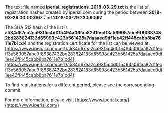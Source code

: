 The text file named **iperial_registrations_2018_03_29.txt** is the list of registration hashes created by iperial.com during the period between **2018-03-29 00:00:00Z** and **2018-03-29 23:59:59Z**.

The SHA 512 hash of the list is **a584d67ea2ca93f5c4d015494a06faa82d1fecff3a569057abe9f86387432bd283624133d65993c423b561425a7daaaed9df1ee42ff445cabb8ba7611e7b1cd4** and the registration certificate for the list can be viewed at [https://www.iperial.com/cert/a584d67ea2ca93f5c4d015494a06faa82d1fecff3a569057abe9f86387432bd283624133d65993c423b561425a7daaaed9df1ee42ff445cabb8ba7611e7b1cd4](https://www.iperial.com/cert/a584d67ea2ca93f5c4d015494a06faa82d1fecff3a569057abe9f86387432bd283624133d65993c423b561425a7daaaed9df1ee42ff445cabb8ba7611e7b1cd4).

To find registrations for a different period, please see the corresponding commit.

For more information, please visit [https://www.iperial.com/](https://www.iperial.com/)
